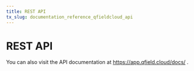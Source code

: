 ```yaml
---
title: REST API
tx_slug: documentation_reference_qfieldcloud_api
---
```


# REST API

You can also visit the API documentation at https://app.qfield.cloud/docs/ .

<div id="swagger-ui" style="background-color:white;"></div>

<script>
window.onload = function() {
  const ui = SwaggerUIBundle({
    url: "https://app.qfield.cloud/swagger.yaml",
    dom_id: '#swagger-ui',
    presets: [
      SwaggerUIBundle.presets.apis,
      SwaggerUIStandalonePreset
    ]
  })

  window.ui = ui
}
</script>
